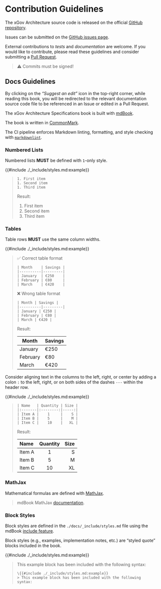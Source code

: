# Contribution Guidelines

The xGov Architecture source code is released on the official [GitHub repository](https://github.com/algorandfoundation/xgov-beta-sc/).

Issues can be submitted on the [GitHub issues page](https://github.com/algorandfoundation/xgov-beta-sc/issues).

External contributions to _tests_ and _documentation_ are welcome. If you would like
to contribute, please read these guidelines and consider submitting a [Pull Request](https://github.com/algorandfoundation/xgov-beta-sc/pulls).

> ⚠️ Commits must be signed!

## Docs Guidelines

By clicking on the _“Suggest an edit”_ icon in the top-right corner, while reading
this book, you will be redirected to the relevant documentation source code file
to be referenced in an Issue or edited in a Pull Request.

The xGov Architecture Specifications book is built with [mdBook](https://rust-lang.github.io/mdBook/index.html).

The book is written in [CommonMark](https://commonmark.org/).

The CI pipeline enforces Markdown linting, formatting, and style checking with
[`markdownlint`](https://github.com/DavidAnson/markdownlint).

### Numbered Lists

Numbered lists **MUST** be defined with `1`-only style.

{{#include ./_include/styles.md:example}}
> ```text
> 1. First item
> 1. Second item
> 1. Third item
> ```
>
> Result:
> 1. First item
> 1. Second item
> 1. Third item

### Tables

Table rows **MUST** use the same column widths.

{{#include ./_include/styles.md:example}}
> ✅ Correct table format
> ```text
> | Month    | Savings |
> |----------|---------|
> | January  | €250    |
> | February | €80     |
> | March    | €420    |
> ```
>
> ❌ Wrong table format
> ```text
> | Month | Savings |
> |----------|---------|
> | January | €250 |
> | February | €80 |
> | March | €420 |
> ```
>
> Result:
>
> | Month    | Savings |
> |----------|---------|
> | January  | €250    |
> | February | €80     |
> | March    | €420    |

Consider aligning text in the columns to the left, right, or center by adding a
colon `:` to the left, right, or on both sides of the dashes `---` within the header
row.

{{#include ./_include/styles.md:example}}
> ```text
> | Name   | Quantity | Size |
> |:-------|:--------:|-----:|
> | Item A |    1     |    S |
> | Item B |    5     |    M |
> | Item C |    10    |   XL |
> ```
>
> Result:
>
> | Name   | Quantity | Size |
> |:-------|:--------:|-----:|
> | Item A |    1     |    S |
> | Item B |    5     |    M |
> | Item C |    10    |   XL |

### MathJax

Mathematical formulas are defined with [MathJax](https://www.mathjax.org/).

> mdBook MathJax [documentation](https://rust-lang.github.io/mdBook/format/mathjax.html).

### Block Styles

Block styles are defined in the `./docs/_include/styles.md` file using the mdBook
[include feature](https://rust-lang.github.io/mdBook/format/mdbook.html#including-files).

Block styles (e.g., examples, implementation notes, etc.) are “styled quote” blocks
included in the book.

{{#include ./_include/styles.md:example}}
> This example block has been included with the following syntax:
> ```text
> \{{#include ./_include/styles.md:example}}
> > This example block has been included with the following syntax:
> ```
